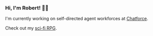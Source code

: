 ### Hi, I'm Robert! 👨‍💻
I'm currently working on self-directed agent workforces at [Chatforce](https://chatforceai.com).

Check out my [sci-fi RPG](https://neozerogame.com).

<!--
**Robert-Ciborowski/Robert-Ciborowski** is a ✨ _special_ ✨ repository because its `README.md` (this file) appears on your GitHub profile.

Here are some ideas to get you started:

- 🔭 I’m currently working on ...
- 🌱 I’m currently learning ...
- 👯 I’m looking to collaborate on ...
- 🤔 I’m looking for help with ...
- 💬 Ask me about ...
- 📫 How to reach me: ...
- 😄 Pronouns: ...
- ⚡ Fun fact: ...
-->
